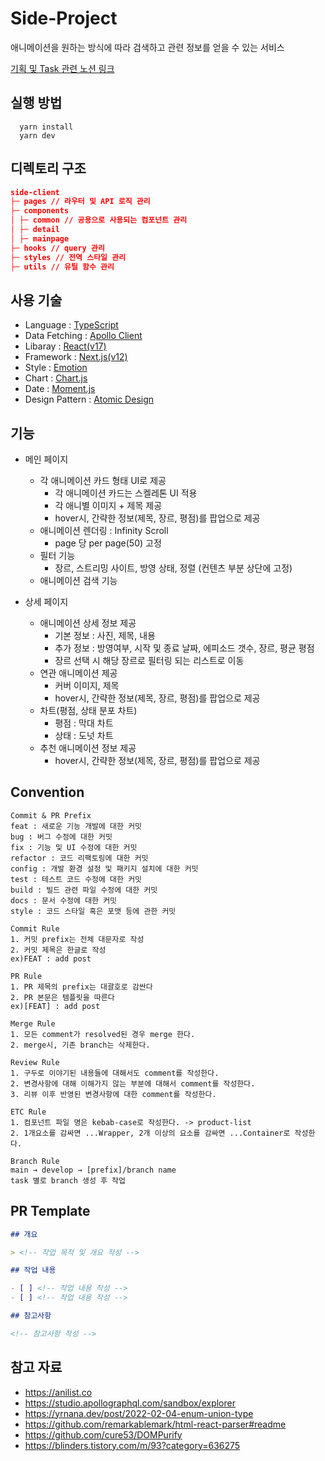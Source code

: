 # Side-Project

애니메이션을 원하는 방식에 따라 검색하고 관련 정보를 얻을 수 있는 서비스

[기획 및 Task 관련 노션 링크](https://www.notion.so/qmit1201/2-9-28-10-18-c888bc2bd1084a9bb513e89ae38323b5)

## 실행 방법

```
  yarn install
  yarn dev
```

## 디렉토리 구조

```json
side-client
├─ pages // 라우터 및 API 로직 관리
├─ components
│ ├─ common // 공용으로 사용되는 컴포넌트 관리
│ ├─ detail
│ ├─ mainpage
├─ hooks // query 관리
├─ styles // 전역 스타일 관리
├─ utils // 유틸 함수 관리
```

## 사용 기술

- Language : [TypeScript](https://www.typescriptlang.org/)
- Data Fetching : [Apollo Client](http://apollographql.com/docs/react/)
- Libaray : [React(v17)](https://ko.reactjs.org/)
- Framework : [Next.js(v12)](https://nextjs.org/)
- Style : [Emotion](https://emotion.sh/docs/introduction)
- Chart : [Chart.js](https://www.chartjs.org/)
- Date : [Moment.js](https://momentjs.com/)
- Design Pattern : [Atomic Design](https://bradfrost.com/blog/post/atomic-web-design/)

## 기능

- 메인 페이지

  - 각 애니메이션 카드 형태 UI로 제공
    - 각 애니메이션 카드는 스켈레톤 UI 적용
    - 각 애니별 이미지 + 제목 제공
    - hover시, 간략한 정보(제목, 장르, 평점)를 팝업으로 제공
  - 애니메이션 렌더링 : Infinity Scroll
    - page 당 per page(50) 고정
  - 필터 기능
    - 장르, 스트리밍 사이트, 방영 상태, 정렬 (컨텐츠 부분 상단에 고정)
  - 애니메이션 검색 기능

- 상세 페이지
  - 애니메이션 상세 정보 제공
    - 기본 정보 : 사진, 제목, 내용
    - 추가 정보 : 방영여부, 시작 및 종료 날짜, 에피소드 갯수, 장르, 평균 평점
    - 장르 선택 시 해당 장르로 필터링 되는 리스트로 이동
  - 연관 애니메이션 제공
    - 커버 이미지, 제목
    - hover시, 간략한 정보(제목, 장르, 평점)를 팝업으로 제공
  - 차트(평점, 상태 분포 차트)
    - 평점 : 막대 차트
    - 상태 : 도넛 차트
  - 추천 애니메이션 정보 제공
    - hover시, 간략한 정보(제목, 장르, 평점)를 팝업으로 제공

## Convention

```
Commit & PR Prefix
feat : 새로운 기능 개발에 대한 커밋
bug : 버그 수정에 대한 커밋
fix : 기능 및 UI 수정에 대한 커밋
refactor : 코드 리팩토링에 대한 커밋
config : 개발 환경 설정 및 패키지 설치에 대한 커밋
test : 테스트 코드 수정에 대한 커밋
build : 빌드 관련 파일 수정에 대한 커밋
docs : 문서 수정에 대한 커밋
style : 코드 스타일 혹은 포맷 등에 관한 커밋

Commit Rule
1. 커밋 prefix는 전체 대문자로 작성
2. 커밋 제목은 한글로 작성
ex)FEAT : add post

PR Rule
1. PR 제목의 prefix는 대괄호로 감싼다
2. PR 본문은 템플릿을 따른다
ex)[FEAT] : add post

Merge Rule
1. 모든 comment가 resolved된 경우 merge 한다.
2. merge시, 기존 branch는 삭제한다.

Review Rule
1. 구두로 이야기된 내용들에 대해서도 comment를 작성한다.
2. 변경사항에 대해 이해가지 않는 부분에 대해서 comment를 작성한다.
3. 리뷰 이후 반영된 변경사항에 대한 comment를 작성한다.

ETC Rule
1. 컴포넌트 파일 명은 kebab-case로 작성한다. -> product-list
2. 1개요소를 감싸면 ...Wrapper, 2개 이상의 요소를 감싸면 ...Container로 작성한다.

Branch Rule
main → develop → [prefix]/branch name
task 별로 branch 생성 후 작업
```

## PR Template

```markdown
## 개요

> <!-- 작업 목적 및 개요 작성 -->

## 작업 내용

- [ ] <!-- 작업 내용 작성 -->
- [ ] <!-- 작업 내용 작성 -->

## 참고사항

<!-- 참고사항 작성 -->
```

## 참고 자료

- https://anilist.co
- https://studio.apollographql.com/sandbox/explorer
- https://yrnana.dev/post/2022-02-04-enum-union-type
- https://github.com/remarkablemark/html-react-parser#readme
- https://github.com/cure53/DOMPurify
- https://blinders.tistory.com/m/93?category=636275
